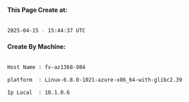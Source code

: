
   
#### This Page Create at:

```bash

2025-04-15 - 15:44:37 UTC

```

#### Create By Machine:

```bash

Host Name : fv-az1368-984

platform  : Linux-6.8.0-1021-azure-x86_64-with-glibc2.39

Ip Local  : 10.1.0.6

```


